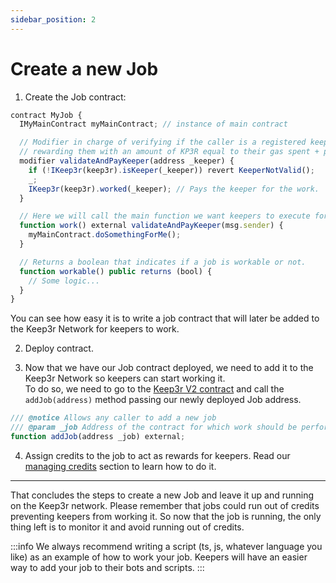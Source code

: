 ```yaml
---
sidebar_position: 2
---
```


# Create a new Job

1. Create the Job contract:
```js
contract MyJob {
  IMyMainContract myMainContract; // instance of main contract

  // Modifier in charge of verifying if the caller is a registered keeper as well as 
  // rewarding them with an amount of KP3R equal to their gas spent + premium.
  modifier validateAndPayKeeper(address _keeper) {
    if (!IKeep3r(keep3r).isKeeper(_keeper)) revert KeeperNotValid();
    _;
    IKeep3r(keep3r).worked(_keeper); // Pays the keeper for the work.
  }

  // Here we will call the main function we want keepers to execute for us.
  function work() external validateAndPayKeeper(msg.sender) {
    myMainContract.doSomethingForMe();
  }

  // Returns a boolean that indicates if a job is workable or not.
  function workable() public returns (bool) {
    // Some logic...
  }
}
```
You can see how easy it is to write a job contract that will later be added to the Keep3r Network for keepers to work.

2. Deploy contract.

3. Now that we have our Job contract deployed, we need to add it to the Keep3r Network so keepers can start working it.   
To do so, we need to go to the [Keep3r V2 contract](https://etherscan.io/address/0xeb02addCfD8B773A5FFA6B9d1FE99c566f8c44CC#writeContract#F6) and call the `addJob(address)` method passing our newly deployed Job address.
```js
/// @notice Allows any caller to add a new job
/// @param _job Address of the contract for which work should be performed
function addJob(address _job) external;
```

4. Assign credits to the job to act as rewards for keepers. Read our [managing credits](./managing-credits) section to learn how to do it.

------------------

That concludes the steps to create a new Job and leave it up and running on the Keep3r network. Please remember that jobs could run out of credits preventing keepers from working it. So now that the job is running, the only thing left is to monitor it and avoid running out of credits.


:::info
We always recommend writing a script (ts, js, whatever language you like) as an example of how to work your job. Keepers will have an easier way to add your job to their bots and scripts.
:::